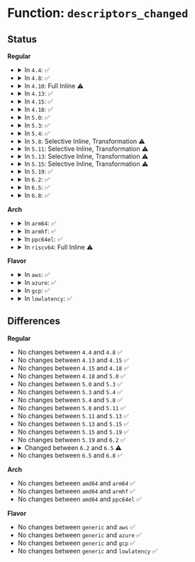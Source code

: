 # Function: <code>descriptors_changed</code>

## Status
<b>Regular</b>
<ul>
<li>
<details>
<summary>In <code>4.4</code>: ✅</summary>

```c
int descriptors_changed(struct usb_device *udev, struct usb_device_descriptor *old_device_descriptor, struct usb_host_bos *old_bos);
```

**Collision:** Unique Static

**Inline:** No

**Transformation:** False

**Instances:**

```
In drivers/usb/core/hub.c (ffffffff81604640)
Location: drivers/usb/core/hub.c:5280
Inline: False
Direct callers:
  - drivers/usb/core/hub.c:usb_reset_and_verify_device
```
**Symbols:**

```
ffffffff81604640-ffffffff81604904: descriptors_changed (STB_LOCAL)
```
</details>
</li>
<li>
<details>
<summary>In <code>4.8</code>: ✅</summary>

```c
int descriptors_changed(struct usb_device *udev, struct usb_device_descriptor *old_device_descriptor, struct usb_host_bos *old_bos);
```

**Collision:** Unique Static

**Inline:** No

**Transformation:** False

**Instances:**

```
In drivers/usb/core/hub.c (ffffffff81664340)
Location: drivers/usb/core/hub.c:5298
Inline: False
Direct callers:
  - drivers/usb/core/hub.c:usb_reset_and_verify_device
```
**Symbols:**

```
ffffffff81664340-ffffffff81664614: descriptors_changed (STB_LOCAL)
```
</details>
</li>
<li>
<details>
<summary>In <code>4.10</code>: Full Inline ⚠️</summary>

**Collision:** Unique Static

**Inline:** Full

**Transformation:** False

**Instances:**

```
In drivers/usb/core/hub.c (ffffffff8169457b)
Location: drivers/usb/core/hub.c:5275
Inline: True
Inline callers:
  - drivers/usb/core/hub.c:usb_reset_and_verify_device
```
</details>
</li>
<li>
<details>
<summary>In <code>4.13</code>: ✅</summary>

```c
int descriptors_changed(struct usb_device *udev, struct usb_device_descriptor *old_device_descriptor, struct usb_host_bos *old_bos);
```

**Collision:** Unique Static

**Inline:** No

**Transformation:** False

**Instances:**

```
In drivers/usb/core/hub.c (ffffffff816a75e0)
Location: drivers/usb/core/hub.c:5296
Inline: False
Direct callers:
  - drivers/usb/core/hub.c:usb_reset_and_verify_device
```
**Symbols:**

```
ffffffff816a75e0-ffffffff816a78aa: descriptors_changed (STB_LOCAL)
```
</details>
</li>
<li>
<details>
<summary>In <code>4.15</code>: ✅</summary>

```c
int descriptors_changed(struct usb_device *udev, struct usb_device_descriptor *old_device_descriptor, struct usb_host_bos *old_bos);
```

**Collision:** Unique Static

**Inline:** No

**Transformation:** False

**Instances:**

```
In drivers/usb/core/hub.c (ffffffff817129c0)
Location: drivers/usb/core/hub.c:5334
Inline: False
Direct callers:
  - drivers/usb/core/hub.c:usb_reset_and_verify_device
```
**Symbols:**

```
ffffffff817129c0-ffffffff81712c8a: descriptors_changed (STB_LOCAL)
```
</details>
</li>
<li>
<details>
<summary>In <code>4.18</code>: ✅</summary>

```c
int descriptors_changed(struct usb_device *udev, struct usb_device_descriptor *old_device_descriptor, struct usb_host_bos *old_bos);
```

**Collision:** Unique Static

**Inline:** No

**Transformation:** False

**Instances:**

```
In drivers/usb/core/hub.c (ffffffff81751670)
Location: drivers/usb/core/hub.c:5406
Inline: False
Direct callers:
  - drivers/usb/core/hub.c:usb_reset_and_verify_device
```
**Symbols:**

```
ffffffff81751670-ffffffff81751935: descriptors_changed (STB_LOCAL)
```
</details>
</li>
<li>
<details>
<summary>In <code>5.0</code>: ✅</summary>

```c
int descriptors_changed(struct usb_device *udev, struct usb_device_descriptor *old_device_descriptor, struct usb_host_bos *old_bos);
```

**Collision:** Unique Static

**Inline:** No

**Transformation:** False

**Instances:**

```
In drivers/usb/core/hub.c (ffffffff81775ad0)
Location: drivers/usb/core/hub.c:5506
Inline: False
Direct callers:
  - drivers/usb/core/hub.c:usb_reset_and_verify_device
```
**Symbols:**

```
ffffffff81775ad0-ffffffff81775d95: descriptors_changed (STB_LOCAL)
```
</details>
</li>
<li>
<details>
<summary>In <code>5.3</code>: ✅</summary>

```c
int descriptors_changed(struct usb_device *udev, struct usb_device_descriptor *old_device_descriptor, struct usb_host_bos *old_bos);
```

**Collision:** Unique Static

**Inline:** No

**Transformation:** False

**Instances:**

```
In drivers/usb/core/hub.c (ffffffff817b4990)
Location: drivers/usb/core/hub.c:5553
Inline: False
Direct callers:
  - drivers/usb/core/hub.c:usb_reset_and_verify_device
```
**Symbols:**

```
ffffffff817b4990-ffffffff817b4c58: descriptors_changed (STB_LOCAL)
```
</details>
</li>
<li>
<details>
<summary>In <code>5.4</code>: ✅</summary>

```c
int descriptors_changed(struct usb_device *udev, struct usb_device_descriptor *old_device_descriptor, struct usb_host_bos *old_bos);
```

**Collision:** Unique Static

**Inline:** No

**Transformation:** False

**Instances:**

```
In drivers/usb/core/hub.c (ffffffff817e50c0)
Location: drivers/usb/core/hub.c:5602
Inline: False
Direct callers:
  - drivers/usb/core/hub.c:usb_reset_and_verify_device
```
**Symbols:**

```
ffffffff817e50c0-ffffffff817e5388: descriptors_changed (STB_LOCAL)
```
</details>
</li>
<li>
<details>
<summary>In <code>5.8</code>: Selective Inline, Transformation ⚠️</summary>

```c
int descriptors_changed(struct usb_device *udev, struct usb_device_descriptor *old_device_descriptor, struct usb_host_bos *old_bos);
```

**Collision:** Unique Static

**Inline:** Selective

**Transformation:** True

**Instances:**

```
In drivers/usb/core/hub.c (ffffffff818b2ff0)
Location: drivers/usb/core/hub.c:4996
Inline: True
Direct callers:
  - drivers/usb/core/hub.c:usb_reset_and_verify_device
  - drivers/usb/core/hub.c:hub_port_connect_change
```
**Symbols:**

```
ffffffff818b2ff0-ffffffff818b3280: descriptors_changed.part.0 (STB_LOCAL)
ffffffff818b3280-ffffffff818b32bf: descriptors_changed (STB_LOCAL)
```
</details>
</li>
<li>
<details>
<summary>In <code>5.11</code>: Selective Inline, Transformation ⚠️</summary>

```c
int descriptors_changed(struct usb_device *udev, struct usb_device_descriptor *old_device_descriptor, struct usb_host_bos *old_bos);
```

**Collision:** Unique Static

**Inline:** Selective

**Transformation:** True

**Instances:**

```
In drivers/usb/core/hub.c (ffffffff818c1960)
Location: drivers/usb/core/hub.c:5011
Inline: True
Direct callers:
  - drivers/usb/core/hub.c:usb_reset_and_verify_device
  - drivers/usb/core/hub.c:hub_port_connect_change
```
**Symbols:**

```
ffffffff818c1960-ffffffff818c1bf0: descriptors_changed.part.0 (STB_LOCAL)
ffffffff818c1bf0-ffffffff818c1c2f: descriptors_changed (STB_LOCAL)
```
</details>
</li>
<li>
<details>
<summary>In <code>5.13</code>: Selective Inline, Transformation ⚠️</summary>

```c
int descriptors_changed(struct usb_device *udev, struct usb_device_descriptor *old_device_descriptor, struct usb_host_bos *old_bos);
```

**Collision:** Unique Static

**Inline:** Selective

**Transformation:** True

**Instances:**

```
In drivers/usb/core/hub.c (ffffffff818a4a70)
Location: drivers/usb/core/hub.c:5135
Inline: True
Direct callers:
  - drivers/usb/core/hub.c:usb_reset_and_verify_device
  - drivers/usb/core/hub.c:hub_port_connect_change
```
**Symbols:**

```
ffffffff818a4a70-ffffffff818a4cf5: descriptors_changed.part.0 (STB_LOCAL)
ffffffff818a4d00-ffffffff818a4d42: descriptors_changed (STB_LOCAL)
```
</details>
</li>
<li>
<details>
<summary>In <code>5.15</code>: Selective Inline, Transformation ⚠️</summary>

```c
int descriptors_changed(struct usb_device *udev, struct usb_device_descriptor *old_device_descriptor, struct usb_host_bos *old_bos);
```

**Collision:** Unique Static

**Inline:** Selective

**Transformation:** True

**Instances:**

```
In drivers/usb/core/hub.c (ffffffff81939720)
Location: drivers/usb/core/hub.c:5136
Inline: True
Direct callers:
  - drivers/usb/core/hub.c:usb_reset_and_verify_device
  - drivers/usb/core/hub.c:hub_port_connect_change
```
**Symbols:**

```
ffffffff81939720-ffffffff8193999c: descriptors_changed.part.0 (STB_LOCAL)
ffffffff819399a0-ffffffff819399e2: descriptors_changed (STB_LOCAL)
```
</details>
</li>
<li>
<details>
<summary>In <code>5.19</code>: ✅</summary>

```c
int descriptors_changed(struct usb_device *udev, struct usb_device_descriptor *old_device_descriptor, struct usb_host_bos *old_bos);
```

**Collision:** Unique Static

**Inline:** No

**Transformation:** False

**Instances:**

```
In drivers/usb/core/hub.c (ffffffff81a91070)
Location: drivers/usb/core/hub.c:5143
Inline: False
Direct callers:
  - drivers/usb/core/hub.c:usb_reset_and_verify_device
  - drivers/usb/core/hub.c:hub_port_connect_change
```
**Symbols:**

```
ffffffff81a91070-ffffffff81a91313: descriptors_changed (STB_LOCAL)
```
</details>
</li>
<li>
<details>
<summary>In <code>6.2</code>: ✅</summary>

```c
int descriptors_changed(struct usb_device *udev, struct usb_device_descriptor *old_device_descriptor, struct usb_host_bos *old_bos);
```

**Collision:** Unique Static

**Inline:** No

**Transformation:** False

**Instances:**

```
In drivers/usb/core/hub.c (ffffffff81c12e70)
Location: drivers/usb/core/hub.c:5145
Inline: False
Direct callers:
  - drivers/usb/core/hub.c:usb_reset_and_verify_device
  - drivers/usb/core/hub.c:hub_port_connect_change
```
**Symbols:**

```
ffffffff81c12e70-ffffffff81c13113: descriptors_changed (STB_LOCAL)
```
</details>
</li>
<li>
<details>
<summary>In <code>6.5</code>: ✅</summary>

```c
int descriptors_changed(struct usb_device *udev, struct usb_device_descriptor *new_device_descriptor, struct usb_host_bos *old_bos);
```

**Collision:** Unique Static

**Inline:** No

**Transformation:** False

**Instances:**

```
In drivers/usb/core/hub.c (ffffffff81c79e10)
Location: drivers/usb/core/hub.c:5220
Inline: False
Direct callers:
  - drivers/usb/core/hub.c:usb_reset_and_verify_device
  - drivers/usb/core/hub.c:hub_port_connect_change
```
**Symbols:**

```
ffffffff81c79e10-ffffffff81c7a0de: descriptors_changed (STB_LOCAL)
```
</details>
</li>
<li>
<details>
<summary>In <code>6.8</code>: ✅</summary>

```c
int descriptors_changed(struct usb_device *udev, struct usb_device_descriptor *new_device_descriptor, struct usb_host_bos *old_bos);
```

**Collision:** Unique Static

**Inline:** No

**Transformation:** False

**Instances:**

```
In drivers/usb/core/hub.c (ffffffff81d2e810)
Location: drivers/usb/core/hub.c:5222
Inline: False
Direct callers:
  - drivers/usb/core/hub.c:usb_reset_and_verify_device
  - drivers/usb/core/hub.c:hub_port_connect_change
```
**Symbols:**

```
ffffffff81d2e810-ffffffff81d2eade: descriptors_changed (STB_LOCAL)
```
</details>
</li>
</ul>
<b>Arch</b>
<ul>
<li>
<details>
<summary>In <code>arm64</code>: ✅</summary>

```c
int descriptors_changed(struct usb_device *udev, struct usb_device_descriptor *old_device_descriptor, struct usb_host_bos *old_bos);
```

**Collision:** Unique Static

**Inline:** No

**Transformation:** False

**Instances:**

```
In drivers/usb/core/hub.c (ffff800010a12ba8)
Location: drivers/usb/core/hub.c:5602
Inline: False
Direct callers:
  - drivers/usb/core/hub.c:usb_reset_and_verify_device
```
**Symbols:**

```
ffff800010a12ba8-ffff800010a12e68: descriptors_changed (STB_LOCAL)
```
</details>
</li>
<li>
<details>
<summary>In <code>armhf</code>: ✅</summary>

```c
int descriptors_changed(struct usb_device *udev, struct usb_device_descriptor *old_device_descriptor, struct usb_host_bos *old_bos);
```

**Collision:** Unique Static

**Inline:** No

**Transformation:** False

**Instances:**

```
In drivers/usb/core/hub.c (c0aebf30)
Location: drivers/usb/core/hub.c:5602
Inline: False
Direct callers:
  - drivers/usb/core/hub.c:usb_reset_and_verify_device
```
**Symbols:**

```
c0aebf30-c0aec1d0: descriptors_changed (STB_LOCAL)
```
</details>
</li>
<li>
<details>
<summary>In <code>ppc64el</code>: ✅</summary>

```c
int descriptors_changed(struct usb_device *udev, struct usb_device_descriptor *old_device_descriptor, struct usb_host_bos *old_bos);
```

**Collision:** Unique Static

**Inline:** No

**Transformation:** False

**Instances:**

```
In drivers/usb/core/hub.c (c000000000acba20)
Location: drivers/usb/core/hub.c:5602
Inline: False
Direct callers:
  - drivers/usb/core/hub.c:usb_reset_and_verify_device
```
**Symbols:**

```
c000000000acba20-c000000000acbe08: descriptors_changed (STB_LOCAL)
```
</details>
</li>
<li>
<details>
<summary>In <code>riscv64</code>: Full Inline ⚠️</summary>

**Collision:** Unique Static

**Inline:** Full

**Transformation:** False

**Instances:**

```
In drivers/usb/core/hub.c (ffffffe00063a80a)
Location: drivers/usb/core/hub.c:5602
Inline: True
Inline callers:
  - drivers/usb/core/hub.c:usb_reset_and_verify_device
```
</details>
</li>
</ul>
<b>Flavor</b>
<ul>
<li>
<details>
<summary>In <code>aws</code>: ✅</summary>

```c
int descriptors_changed(struct usb_device *udev, struct usb_device_descriptor *old_device_descriptor, struct usb_host_bos *old_bos);
```

**Collision:** Unique Static

**Inline:** No

**Transformation:** False

**Instances:**

```
In drivers/usb/core/hub.c (ffffffff8179d4a0)
Location: drivers/usb/core/hub.c:5602
Inline: False
Direct callers:
  - drivers/usb/core/hub.c:usb_reset_and_verify_device
```
**Symbols:**

```
ffffffff8179d4a0-ffffffff8179d768: descriptors_changed (STB_LOCAL)
```
</details>
</li>
<li>
<details>
<summary>In <code>azure</code>: ✅</summary>

```c
int descriptors_changed(struct usb_device *udev, struct usb_device_descriptor *old_device_descriptor, struct usb_host_bos *old_bos);
```

**Collision:** Unique Static

**Inline:** No

**Transformation:** False

**Instances:**

```
In drivers/usb/core/hub.c (ffffffff8178f120)
Location: drivers/usb/core/hub.c:5602
Inline: False
Direct callers:
  - drivers/usb/core/hub.c:usb_reset_and_verify_device
```
**Symbols:**

```
ffffffff8178f120-ffffffff8178f3e8: descriptors_changed (STB_LOCAL)
```
</details>
</li>
<li>
<details>
<summary>In <code>gcp</code>: ✅</summary>

```c
int descriptors_changed(struct usb_device *udev, struct usb_device_descriptor *old_device_descriptor, struct usb_host_bos *old_bos);
```

**Collision:** Unique Static

**Inline:** No

**Transformation:** False

**Instances:**

```
In drivers/usb/core/hub.c (ffffffff817d9f40)
Location: drivers/usb/core/hub.c:5602
Inline: False
Direct callers:
  - drivers/usb/core/hub.c:usb_reset_and_verify_device
```
**Symbols:**

```
ffffffff817d9f40-ffffffff817da208: descriptors_changed (STB_LOCAL)
```
</details>
</li>
<li>
<details>
<summary>In <code>lowlatency</code>: ✅</summary>

```c
int descriptors_changed(struct usb_device *udev, struct usb_device_descriptor *old_device_descriptor, struct usb_host_bos *old_bos);
```

**Collision:** Unique Static

**Inline:** No

**Transformation:** False

**Instances:**

```
In drivers/usb/core/hub.c (ffffffff817f41d0)
Location: drivers/usb/core/hub.c:5602
Inline: False
Direct callers:
  - drivers/usb/core/hub.c:usb_reset_and_verify_device
```
**Symbols:**

```
ffffffff817f41d0-ffffffff817f4498: descriptors_changed (STB_LOCAL)
```
</details>
</li>
</ul>

## Differences
<b>Regular</b>
<ul>
<li>
No changes between <code>4.4</code> and <code>4.8</code> ✅
</li>
<li>
No changes between <code>4.13</code> and <code>4.15</code> ✅
</li>
<li>
No changes between <code>4.15</code> and <code>4.18</code> ✅
</li>
<li>
No changes between <code>4.18</code> and <code>5.0</code> ✅
</li>
<li>
No changes between <code>5.0</code> and <code>5.3</code> ✅
</li>
<li>
No changes between <code>5.3</code> and <code>5.4</code> ✅
</li>
<li>
No changes between <code>5.4</code> and <code>5.8</code> ✅
</li>
<li>
No changes between <code>5.8</code> and <code>5.11</code> ✅
</li>
<li>
No changes between <code>5.11</code> and <code>5.13</code> ✅
</li>
<li>
No changes between <code>5.13</code> and <code>5.15</code> ✅
</li>
<li>
No changes between <code>5.15</code> and <code>5.19</code> ✅
</li>
<li>
No changes between <code>5.19</code> and <code>6.2</code> ✅
</li>
<li>
<details>
<summary>Changed between <code>6.2</code> and <code>6.5</code> ⚠️</summary>
<ul>
<li>
<b>Param added. </b>
<code>struct usb_device_descriptor *new_device_descriptor</code>
</li>
<li>
<b>Param removed. </b>
<code>struct usb_device_descriptor *old_device_descriptor</code>
</li>
</ul>
</details>
</li>
<li>
No changes between <code>6.5</code> and <code>6.8</code> ✅
</li>
</ul>
<b>Arch</b>
<ul>
<li>
No changes between <code>amd64</code> and <code>arm64</code> ✅
</li>
<li>
No changes between <code>amd64</code> and <code>armhf</code> ✅
</li>
<li>
No changes between <code>amd64</code> and <code>ppc64el</code> ✅
</li>
</ul>
<b>Flavor</b>
<ul>
<li>
No changes between <code>generic</code> and <code>aws</code> ✅
</li>
<li>
No changes between <code>generic</code> and <code>azure</code> ✅
</li>
<li>
No changes between <code>generic</code> and <code>gcp</code> ✅
</li>
<li>
No changes between <code>generic</code> and <code>lowlatency</code> ✅
</li>
</ul>
